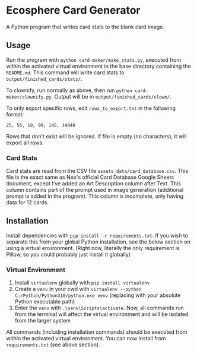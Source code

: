 # Ecosphere Card Generator

A Python program that writes card stats to the blank card image.

## Usage

Run the program with `python card-maker/make_stats.py`, executed from within the activated virtual environment in the
base directory containing the `README.md`. This command will write card stats to `output/finished_cards/stats/`.

To clownify, run normally as above, then run `python card-maker/clownify.py`. Output will be
in `output/finished_cards/clown/`.

To only export specific rows, edit `rows_to_export.txt` in the following format:

```
25, 55, 18, 99, 145, 14848
```

Rows that don't exist will be ignored. If file is empty (no characters), it will export all rows.

### Card Stats

Card stats are read from the CSV file `assets_data/card_database.csv`. This file is the exact same as Neo's official
Card Database Google Sheets document, except I've added an Art Description column after Text. This column contains part
of the prompt used in image generation (additional prompt is added in the program). This column is incomplete, only
having data for 12 cards.

## Installation

Install dependencies with `pip install -r requirements.txt`. If you wish to separate this from your global Python
installation, see the below section on using a virtual environment. (Right now, literally the only requirement is
Pillow, so you could probably just install it globally)

### Virtual Environment

1. Install `virtualenv` globally with `pip install virtualenv`
2. Create a `venv` in your cwd with `virtualenv --python C:/Python/Python310/python.exe venv` (replacing with your
   absolute Python executable path)
3. Enter the `venv` with `.\venv\Scripts\activate`. Now, all commands run from the terminal will affect the virtual
   environment and will be isolated from the larger system

All commands (including installation commands) should be executed from within the activated virtual environment. You can
now install from `requirements.txt` (see above section).